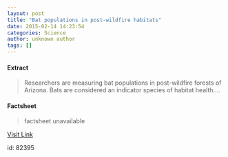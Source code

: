 ```yaml
---
layout: post
title: "Bat populations in post-wildfire habitats"
date: 2015-02-14 14:23:54
categories: Science
author: unknown author
tags: []
---
```



#### Extract
>Researchers are measuring bat populations in post-wildfire forests of Arizona. Bats are considered an indicator species of habitat health....

#### Factsheet
>factsheet unavailable

[Visit Link](http://feeds.sciencedaily.com/~r/sciencedaily/~3/vUlgiPxl3aQ/150214092354.htm)

id:   82395


